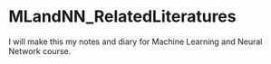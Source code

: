 # MLandNN_RelatedLiteratures
I will make this my notes and diary for Machine Learning and Neural Network course.
